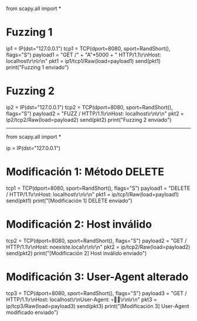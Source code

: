from scapy.all import *

# Fuzzing 1
ip1 = IP(dst="127.0.0.1")
tcp1 = TCP(dport=8080, sport=RandShort(), flags="S")
payload1 = "GET /" + "A"*5000 + " HTTP/1.1\\r\\nHost: localhost\\r\\n\\r\\n"
pkt1 = ip1/tcp1/Raw(load=payload1)
send(pkt1)
print("Fuzzing 1 enviado")

# Fuzzing 2
ip2 = IP(dst="127.0.0.1")
tcp2 = TCP(dport=8080, sport=RandShort(), flags="S")
payload2 = "FUZZ / HTTP/1.1\\r\\nHost: localhost\\r\\n\\r\\n"
pkt2 = ip2/tcp2/Raw(load=payload2)
send(pkt2)
print("Fuzzing 2 enviado")




---

from scapy.all import *

ip = IP(dst="127.0.0.1")

# Modificación 1: Método DELETE
tcp1 = TCP(dport=8080, sport=RandShort(), flags="S")
payload1 = "DELETE / HTTP/1.1\\r\\nHost: localhost\\r\\n\\r\\n"
pkt1 = ip/tcp1/Raw(load=payload1)
send(pkt1)
print("[Modificación 1] DELETE enviado")

# Modificación 2: Host inválido
tcp2 = TCP(dport=8080, sport=RandShort(), flags="S")
payload2 = "GET / HTTP/1.1\\r\\nHost: noexiste.local\\r\\n\\r\\n"
pkt2 = ip/tcp2/Raw(load=payload2)
send(pkt2)
print("[Modificación 2] Host inválido enviado")

# Modificación 3: User-Agent alterado
tcp3 = TCP(dport=8080, sport=RandShort(), flags="S")
payload3 = \"GET / HTTP/1.1\\r\\nHost: localhost\\r\\nUser-Agent: 💀🚩🚩\\r\\n\\r\\n\"
pkt3 = ip/tcp3/Raw(load=payload3)
send(pkt3)
print(\"[Modificación 3] User-Agent modificado enviado\")





